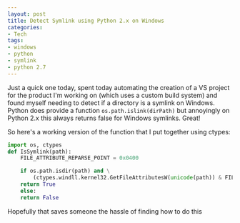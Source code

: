 ```yaml
---
layout: post
title: Detect Symlink using Python 2.x on Windows
categories:
- Tech
tags:
- windows
- python
- symlink
- python 2.7
---
```

Just a quick one today, spent today automating the creation of a VS project for the product I'm working on (which uses a custom build system) and found myself needing to detect if a directory is a symlink on Windows. Python does provide a function `os.path.islink(dirPath)` but annoyingly on Python 2.x this always returns false for Windows symlinks. Great!

So here's a working version of the function that I put together using ctypes:

```python
import os, ctypes
def IsSymlink(path):
    FILE_ATTRIBUTE_REPARSE_POINT = 0x0400

    if os.path.isdir(path) and \
        (ctypes.windll.kernel32.GetFileAttributesW(unicode(path)) & FILE_ATTRIBUTE_REPARSE_POINT):
    return True
    else:
    return False
```
Hopefully that saves someone the hassle of finding how to do this

